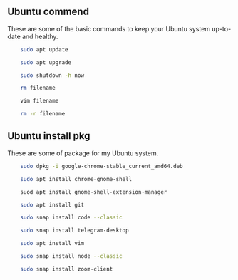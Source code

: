 ## Ubuntu commend

These are some of the basic commands to keep your Ubuntu system up-to-date and healthy.

```sh
    sudo apt update
```

```sh
    sudo apt upgrade
```

```sh
    sudo shutdown -h now
```

```sh
    rm filename
```

```sh
    vim filename
```

```sh
    rm -r filename
```

## Ubuntu install pkg

These are some of package for my Ubuntu system.

```sh
    sudo dpkg -i google-chrome-stable_current_amd64.deb
```

```sh
    sudo apt install chrome-gnome-shell
```

```sh
    suod apt install gnome-shell-extension-manager
```

```sh
    sudo apt install git
```

```sh
    sudo snap install code --classic
```

```sh
    sudo snap install telegram-desktop
```

```sh
    sudo apt install vim
```

```sh
    sudo snap install node --classic
```

```sh
    sudo snap install zoom-client
```
